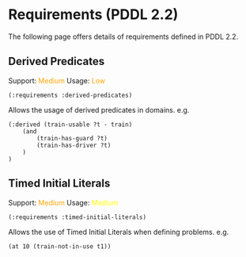# Requirements (PDDL 2.2)

The following page offers details of requirements defined in PDDL 2.2.

## Derived Predicates

Support: <span style="color:orange">Medium</span>
Usage: <span style="color:orange">Low</span>

`(:requirements :derived-predicates)`

Allows the usage of derived predicates in domains. e.g.

```LISP
(:derived (train-usable ?t - train)
    (and
        (train-has-guard ?t)
        (train-has-driver ?t)
    )
)
```

## Timed Initial Literals

Support: <span style="color:orange">Medium</span>
Usage: <span style="color:yellow">Medium</span>

`(:requirements :timed-initial-literals)`

Allows the use of Timed Initial Literals when defining problems. e.g.

`(at 10 (train-not-in-use t1))`